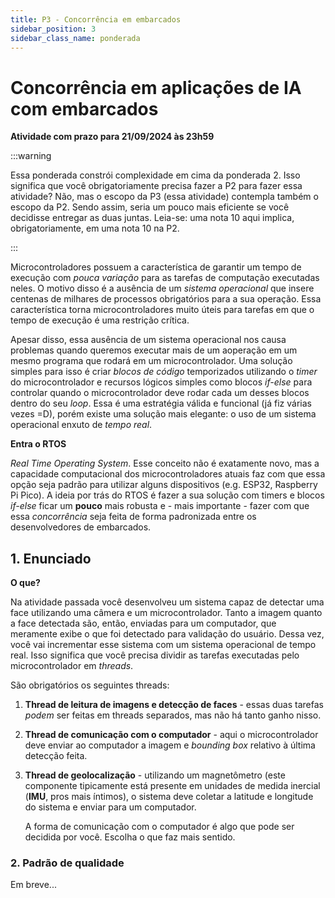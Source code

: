 ```yaml
---
title: P3 - Concorrência em embarcados
sidebar_position: 3
sidebar_class_name: ponderada
---
```


# Concorrência em aplicações de IA com embarcados

**Atividade com prazo para 21/09/2024 às 23h59**

:::warning

Essa ponderada constrói complexidade em cima da ponderada 2. Isso significa que
você obrigatoriamente precisa fazer a P2 para fazer essa atividade? Não, mas o
escopo da P3 (essa atividade) contempla também o escopo da P2. Sendo assim,
seria um pouco mais eficiente se você decidisse entregar as duas juntas.
Leia-se: uma nota 10 aqui implica, obrigatoriamente, em uma nota 10 na P2.

:::

Microcontroladores possuem a característica de garantir um tempo de execução
com *pouca variação* para as tarefas de computação executadas neles. O motivo
disso é a ausência de um *sistema operacional* que insere centenas de milhares
de processos obrigatórios para a sua operação. Essa característica torna
microcontroladores muito úteis para tarefas em que o tempo de execução é uma
restrição crítica.

Apesar disso, essa ausência de um sistema operacional nos causa problemas
quando queremos executar mais de um aoperação em um mesmo programa que rodará
em um microcontrolador. Uma solução simples para isso é criar *blocos de
código* temporizados utilizando o *timer* do microcontrolador e recursos
lógicos simples como blocos *if-else* para controlar quando o microcontrolador
deve rodar cada um desses blocos dentro do seu *loop*. Essa é uma estratégia
válida e funcional (já fiz várias vezes =D), porém existe uma solução mais
elegante: o uso de um sistema operacional enxuto de *tempo real*.

**Entra o RTOS**

*Real Time Operating System*. Esse conceito não é exatamente novo, mas a
capacidade computacional dos microcontroladores atuais faz com que essa opção
seja padrão para utilizar alguns dispositivos (e.g. ESP32, Raspberry Pi Pico).
A ideia por trás do RTOS é fazer a sua solução com timers e blocos *if-else*
ficar um **pouco** mais robusta e - mais importante - fazer com que essa
*concorrência* seja feita de forma padronizada entre os desenvolvedores de
embarcados.

## 1. Enunciado

**O que?**

Na atividade passada você desenvolveu um sistema capaz de detectar uma face
utilizando uma câmera e um microcontrolador. Tanto a imagem quanto a face
detectada são, então, enviadas para um computador, que meramente exibe o que
foi detectado para validação do usuário. Dessa vez, você vai incrementar esse
sistema com um sistema operacional de tempo real. Isso significa que você
precisa dividir as tarefas executadas pelo microcontrolador em *threads*.

São obrigatórios os seguintes threads:

1. **Thread de leitura de imagens e detecção de faces** - essas duas tarefas
   *podem* ser feitas em threads separados, mas não há tanto ganho nisso.
2. **Thread de comunicação com o computador** - aqui o microcontrolador deve
   enviar ao computador a imagem e *bounding box* relativo à última detecção
   feita.
3. **Thread de geolocalização** - utilizando um magnetômetro (este componente
   tipicamente está presente em unidades de medida inercial (**IMU**, pros mais
   íntimos), o sistema deve coletar a latitude e longitude do sistema e enviar
   para um computador.

   A forma de comunicação com o computador é algo que pode ser decidida por
   você. Escolha o que faz mais sentido.

### 2. Padrão de qualidade

Em breve...
